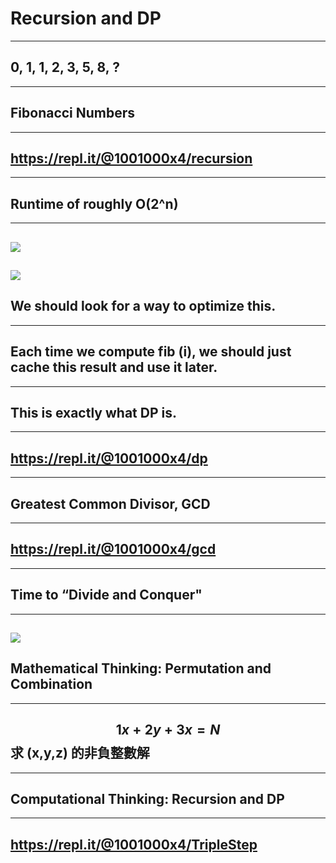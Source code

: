 # Recursion and DP
---
## 0, 1, 1, 2, 3, 5, 8, ?
---
## Fibonacci Numbers
---
## https://repl.it/@1001000x4/recursion
---
## Runtime of roughly O(2^n)
---
![](https://d2mxuefqeaa7sj.cloudfront.net/s_6958024A0B63C6A3C1856680A1473E67284A48181B87C705DDF9F7283F6B17FE_1518082960428_Screenshot+2018-02-08+17.42.00.png)
---
![](https://d2mxuefqeaa7sj.cloudfront.net/s_6958024A0B63C6A3C1856680A1473E67284A48181B87C705DDF9F7283F6B17FE_1518082970596_Screenshot+2018-02-08+17.42.15.png)
---
## We should look for a way to optimize this.
---
## Each time we compute fib (i), we should just cache this result and use it later.
---
## This is exactly what DP is.
---
## https://repl.it/@1001000x4/dp
---
## Greatest Common Divisor, GCD
---
## https://repl.it/@1001000x4/gcd
---
## Time to “Divide and Conquer"
---
![](https://d2mxuefqeaa7sj.cloudfront.net/s_6958024A0B63C6A3C1856680A1473E67284A48181B87C705DDF9F7283F6B17FE_1518156202140_Screenshot+2018-02-09+14.03.08.png)
---
## Mathematical Thinking: Permutation and Combination
---
## $$1x+2y+3x=N$$ 求 (x,y,z) 的非負整數解
---
## Computational Thinking: Recursion and DP
---
## https://repl.it/@1001000x4/TripleStep

